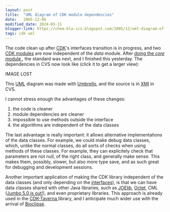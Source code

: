 ```yaml
---
layout: post
title:  "UML diagram of CDK module dependencies"
date:   2005-12-06
modified_date: 2024-03-11
blogger-link: https://chem-bla-ics.blogspot.com/2005/12/uml-diagram-of-cdk-module-dependencies.html
tags: cdk uml
---
```


The code clean up after [CDK](http://cdk.sf.net/)'s interfaces transition is in progress, and two
[CDK modules](http://almost.cubic.uni-koeln.de/cdk/cdk_top/devel/modules/) are now independent
of the *data* module. After [doing the *core* module <i class="fa-solid fa-recycle fa-xs"></i>](https://chem-bla-ics.linkedchemistry.info/2005/10/25/more-cdkinterfaces-updates.html),
the standard was next, and I finished this yesterday. The dependencies in CVS now look like (click it to get a larger view):

IMAGE LOST

This [UML](https://en.wikipedia.org/wiki/Unified_Modeling_Language) diagram was made with [Umbrello](http://uml.sourceforge.net/), and the source is in
[XMI](http://www-128.ibm.com/developerworks/xml/library/x-xmi/) in CVS.

I cannot stress enough the advantages of these changes:

1. the code is cleaner
2. module dependencies are cleaner
3. impossible to use methods outside the interface
4. the algorithms are independent of the data classes

The last advantage is really important: it allows alternative implementations of the data classes. For example, we could make debug
data classes, which, unlike the normal classes, do all sorts of checks when using methods of these classes. For example, they can
explicitely check that parameters are not null, of the right class, and generally make sense. This makes them, possibly, slower,
but also more type save, and as such great for debugging and development sessions.

Another important application of making the CDK library independent of the data classes (and only depending on the
[interfaces](http://cdk.sourceforge.net/api/org/openscience/cdk/interfaces/package-frame.html)), is that we can have data classes
shared with other Java libraries, such as [JOElib](http://joelib.sf.net/), [Octet](http://octetsource.com/),
CML ([Jumbo 5.0 is out!](http://sourceforge.net/mailarchive/forum.php?thread_id=9146642&forum_id=8774)), and even proprietary libraries.
This approach is already used in the [CDK-Taverna <i class="fa-solid fa-recycle fa-xs"></i>](https://chem-bla-ics.linkedchemistry.info/2005/10/18/cdk-taverna-fully-recognized.html)
library, and I anticipate much wider use with the arrival of [Bioclipse](http://www.bioclipse.net/).
